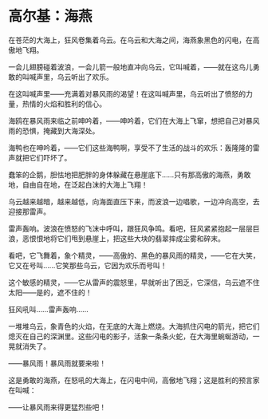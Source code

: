 <link href="../../../css/style.css" rel="stylesheet" type="text/css" />

# 高尔基：海燕

<div class="p">

在苍茫的大海上，狂风卷集着乌云。在乌云和大海之间，海燕象黑色的闪电，在高傲地飞翔。 

一会儿翅膀碰着波浪，一会儿箭一般地直冲向乌云，它叫喊着，——就在这鸟儿勇敢的叫喊声里，乌云听出了欢乐。 

在这叫喊声里——充满着对暴风雨的渴望！在这叫喊声里，乌云听出了愤怒的力量，热情的火焰和胜利的信心。 

海鸥在暴风雨来临之前呻吟着，——呻吟着，它们在大海上飞窜，想把自己对暴风雨的恐惧，掩藏到大海深处。 

海鸭也在呻吟着，——它们这些海鸭啊，享受不了生活的战斗的欢乐：轰隆隆的雷声就把它们吓坏了。 

蠢笨的企鹅，胆怯地把肥胖的身体躲藏在悬崖底下……只有那高傲的海燕，勇敢地，自由自在地，在泛起白沫的大海上飞翔！ 

乌云越来越暗，越来越低，向海面直压下来，而波浪一边唱歌，一边冲向高空，去迎接那雷声。 

雷声轰响。波浪在愤怒的飞沫中呼叫，跟狂风争鸣。看吧，狂风紧紧抱起一层层巨浪，恶恨恨地将它们甩到悬崖上，把这些大块的翡翠摔成尘雾和碎末。 

看吧，它飞舞着，象个精灵，——高傲的、黑色的暴风雨的精灵，——它在大笑，它又在号叫……它笑那些乌云，它因为欢乐而号叫！ 

这个敏感的精灵，——它从雷声的震怒里，早就听出了困乏，它深信，乌云遮不住太阳——是的，遮不住的！ 

狂风吼叫……雷声轰响…… 

一堆堆乌云，象青色的火焰，在无底的大海上燃烧。大海抓住闪电的箭光，把它们熄灭在自己的深渊里。这些闪电的影子，活象一条条火蛇，在大海里蜿蜒游动，一晃就消失了。 

——暴风雨！暴风雨就要来啦！ 

这是勇敢的海燕，在怒吼的大海上，在闪电中间，高傲地飞翔；这是胜利的预言家在叫喊： 

——让暴风雨来得更猛烈些吧！
